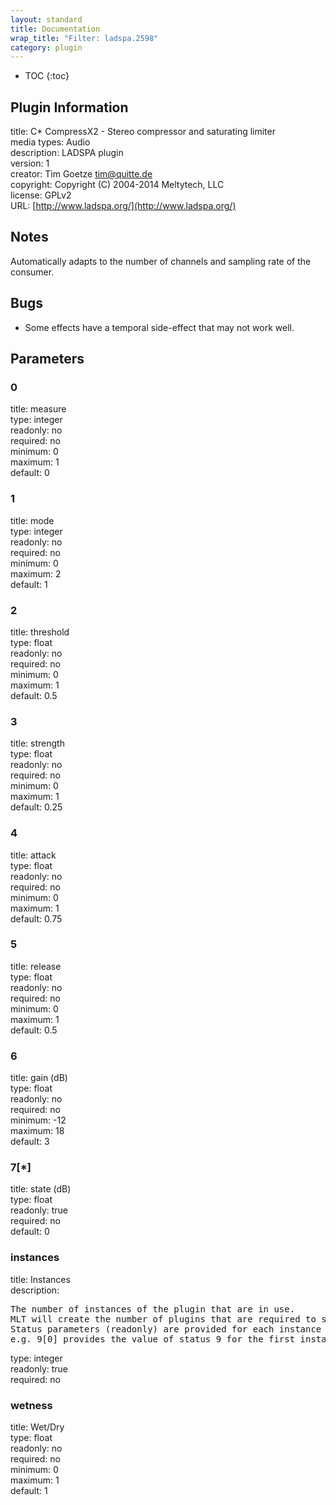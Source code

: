 ```yaml
---
layout: standard
title: Documentation
wrap_title: "Filter: ladspa.2598"
category: plugin
---
```

* TOC
{:toc}

## Plugin Information

title: C* CompressX2 - Stereo compressor and saturating limiter  
media types:
Audio  
description: LADSPA plugin  
version: 1  
creator: Tim Goetze <tim@quitte.de>  
copyright: Copyright (C) 2004-2014 Meltytech, LLC  
license: GPLv2  
URL: [http://www.ladspa.org/](http://www.ladspa.org/)  

## Notes

Automatically adapts to the number of channels and sampling rate of the consumer.

## Bugs

* Some effects have a temporal side-effect that may not work well.


## Parameters

### 0

title: measure    
type: integer  
readonly: no  
required: no  
minimum: 0  
maximum: 1  
default: 0  

### 1

title: mode    
type: integer  
readonly: no  
required: no  
minimum: 0  
maximum: 2  
default: 1  

### 2

title: threshold    
type: float  
readonly: no  
required: no  
minimum: 0  
maximum: 1  
default: 0.5  

### 3

title: strength    
type: float  
readonly: no  
required: no  
minimum: 0  
maximum: 1  
default: 0.25  

### 4

title: attack    
type: float  
readonly: no  
required: no  
minimum: 0  
maximum: 1  
default: 0.75  

### 5

title: release    
type: float  
readonly: no  
required: no  
minimum: 0  
maximum: 1  
default: 0.5  

### 6

title: gain (dB)    
type: float  
readonly: no  
required: no  
minimum: -12  
maximum: 18  
default: 3  

### 7[*]

title: state (dB)    
type: float  
readonly: true  
required: no  
default: 0  

### instances

title: Instances    
description:
<pre>
The number of instances of the plugin that are in use.
MLT will create the number of plugins that are required to support the number of audio channels.
Status parameters (readonly) are provided for each instance and are accessed by specifying the instance number after the identifier (starting at zero).
e.g. 9[0] provides the value of status 9 for the first instance.
</pre>
type: integer  
readonly: true  
required: no  

### wetness

title: Wet/Dry    
type: float  
readonly: no  
required: no  
minimum: 0  
maximum: 1  
default: 1  

